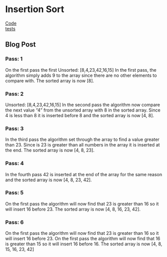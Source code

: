 
# Insertion Sort

[Code](insertion-sort.js)\
[tests](insertion-sort.test.js)

## Blog Post
### Pass: 1
On the first pass the first
Unsorted: [8,4,23,42,16,15]
In the first pass, the algorithm simply adds 9 to the array since there are no other elements to compare with. The sorted array is now [8].

### Pass: 2
Unsorted: [8,4,23,42,16,15]
In the second pass the algorithm now compare the next value “4” from the unsorted array with 8 in the sorted array. Since 4 is less than 8 it is inserted before 8 and the sorted array is now [4, 8].

### Pass: 3
In the third pass the algorithm set through the array to find a value greater than 23. Since is 23 is greater than all numbers in the array it is inserted at the end.
The sorted array is now [4, 8,  23].

### Pass: 4
In the fourth pass 42 is inserted at the end of the array for the same reason and the sorted array is now  [4, 8,  23, 42].

### Pass: 5
On the first pass the algorithm will now find that 23 is greater than 16 so it will insert 16 before 23. The sorted array is now [4, 8,  16, 23, 42].

### Pass: 6
On the first pass the algorithm will now find that 23 is greater than 16 so it will insert 16 before 23.
On the first pass the algorithm will now find that 16 is greater than 15 so it will insert 16 before 16. The sorted array is now [4, 8,  15, 16, 23, 42]
